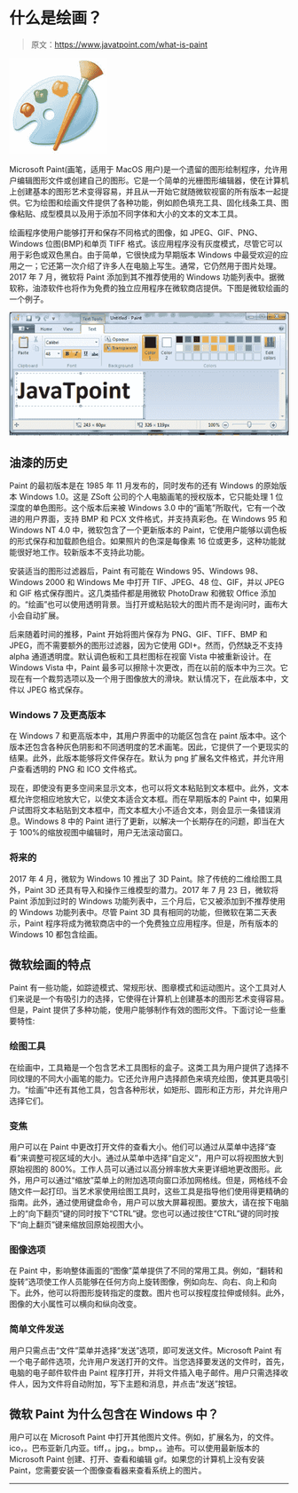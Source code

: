 # 什么是绘画？

> 原文：<https://www.javatpoint.com/what-is-paint>

![What is Paint](img/ddc7b55a4f5fae0114a73ddc54067bf9.png)

Microsoft Paint(画笔，适用于 MacOS 用户)是一个遗留的图形绘制程序，允许用户编辑图形文件或创建自己的图形。它是一个简单的光栅图形编辑器，使在计算机上创建基本的图形艺术变得容易，并且从一开始它就随微软视窗的所有版本一起提供。它为绘图和绘画文件提供了各种功能，例如颜色填充工具、固化线条工具、图像粘贴、成型模具以及用于添加不同字体和大小的文本的文本工具。

绘画程序使用户能够打开和保存不同格式的图像，如 JPEG、GIF、PNG、Windows 位图(BMP)和单页 TIFF 格式。该应用程序没有灰度模式，尽管它可以用于彩色或双色黑白。由于简单，它很快成为早期版本 Windows 中最受欢迎的应用之一；它还第一次介绍了许多人在电脑上写生。通常，它仍然用于图片处理。2017 年 7 月，微软将 Paint 添加到其不推荐使用的 Windows 功能列表中。据微软称，油漆软件也将作为免费的独立应用程序在微软商店提供。下图是微软绘画的一个例子。

![What is Paint](img/84a35870f67e19b41f4444a622884e58.png)

## 油漆的历史

Paint 的最初版本是在 1985 年 11 月发布的，同时发布的还有 Windows 的原始版本 Windows 1.0。这是 ZSoft 公司的个人电脑画笔的授权版本，它只能处理 1 位深度的单色图形。这个版本后来被 Windows 3.0 中的“画笔”所取代，它有一个改进的用户界面，支持 BMP 和 PCX 文件格式，并支持真彩色。在 Windows 95 和 Windows NT 4.0 中，微软包含了一个更新版本的 Paint，它使用户能够以调色板的形式保存和加载颜色组合。如果照片的色深是每像素 16 位或更多，这种功能就能很好地工作。较新版本不支持此功能。

安装适当的图形过滤器后，Paint 有可能在 Windows 95、Windows 98、Windows 2000 和 Windows Me 中打开 TIF、JPEG、48 位、GIF，并以 JPEG 和 GIF 格式保存图片。这几类插件都是用微软 PhotoDraw 和微软 Office 添加的。“绘画”也可以使用透明背景。当打开或粘贴较大的图片而不是询问时，画布大小会自动扩展。

后来随着时间的推移，Paint 开始将图片保存为 PNG、GIF、TIFF、BMP 和 JPEG，而不需要额外的图形过滤器，因为它使用 GDI+。然而，仍然缺乏不支持 alpha 通道透明度。默认调色板和工具栏图标在视窗 Vista 中被重新设计。在 Windows Vista 中，Paint 最多可以擦除十次更改，而在以前的版本中为三次。它现在有一个裁剪选项以及一个用于图像放大的滑块。默认情况下，在此版本中，文件以 JPEG 格式保存。

### Windows 7 及更高版本

在 Windows 7 和更高版本中，其用户界面中的功能区包含在 paint 版本中。这个版本还包含各种灰色阴影和不同透明度的艺术画笔。因此，它提供了一个更现实的结果。此外，此版本能够将文件保存在。默认为 png 扩展名文件格式，并允许用户查看透明的 PNG 和 ICO 文件格式。

现在，即使没有更多空间来显示文本，也可以将文本粘贴到文本框中。此外，文本框允许您相应地放大它，以使文本适合文本框。而在早期版本的 Paint 中，如果用户试图将文本粘贴到文本框中，而文本框大小不适合文本，则会显示一条错误消息。Windows 8 中的 Paint 进行了更新，以解决一个长期存在的问题，即当在大于 100%的缩放视图中编辑时，用户无法滚动窗口。

### 将来的

2017 年 4 月，微软为 Windows 10 推出了 3D Paint。除了传统的二维绘图工具外，Paint 3D 还具有导入和操作三维模型的潜力。2017 年 7 月 23 日，微软将 Paint 添加到过时的 Windows 功能列表中，三个月后，它又被添加到不推荐使用的 Windows 功能列表中。尽管 Paint 3D 具有相同的功能，但微软在第二天表示，Paint 程序将成为微软商店中的一个免费独立应用程序。但是，所有版本的 Windows 10 都包含绘画。

## 微软绘画的特点

Paint 有一些功能，如踪迹模式、常规形状、图章模式和运动图片。这个工具对人们来说是一个有吸引力的选择，它使得在计算机上创建基本的图形艺术变得容易。但是，Paint 提供了多种功能，使用户能够制作有效的图形文件。下面讨论一些重要特性:

### 绘图工具

在绘画中，工具箱是一个包含艺术工具图标的盒子。这类工具为用户提供了选择不同纹理的不同大小画笔的能力。它还允许用户选择颜色来填充绘图，使其更具吸引力。“绘画”中还有其他工具，包含各种形状，如矩形、圆形和正方形，并允许用户选择它们。

### 变焦

用户可以在 Paint 中更改打开文件的查看大小。他们可以通过从菜单中选择“查看”来调整可视区域的大小。通过从菜单中选择“自定义”，用户可以将视图放大到原始视图的 800%。工作人员可以通过以高分辨率放大来更详细地更改图形。此外，用户可以通过“缩放”菜单上的附加选项向窗口添加网格线。但是，网格线不会随文件一起打印。当艺术家使用绘图工具时，这些工具是指导他们使用得更精确的指南。此外，通过使用键盘命令，用户可以放大屏幕视图。要放大，请在按下电脑上的“向下翻页”键的同时按下“CTRL”键。您也可以通过按住“CTRL”键的同时按下“向上翻页”键来缩放回原始视图大小。

### 图像选项

在 Paint 中，影响整体画面的“图像”菜单提供了不同的常用工具。例如，“翻转和旋转”选项使工作人员能够在任何方向上旋转图像，例如向左、向右、向上和向下。此外，他可以将图形旋转指定的度数。图片也可以按程度拉伸或倾斜。此外，图像的大小属性可以横向和纵向改变。

### 简单文件发送

用户只需点击“文件”菜单并选择“发送”选项，即可发送文件。Microsoft Paint 有一个电子邮件选项，允许用户发送打开的文件。当您选择要发送的文件时，首先，电脑的电子邮件软件由 Paint 程序打开，并将文件插入电子邮件。用户只需选择收件人，因为文件将自动附加，写下主题和消息，并点击“发送”按钮。

## 微软 Paint 为什么包含在 Windows 中？

用户可以在 Microsoft Paint 中打开其他图片文件。例如，扩展名为，的文件。ico，。巴布亚新几内亚。tiff，。jpg，。bmp，。迪布。可以使用最新版本的 Microsoft Paint 创建、打开、查看和编辑 gif。如果您的计算机上没有安装 Paint，您需要安装一个图像查看器来查看系统上的图片。

* * *